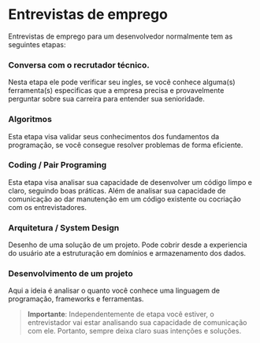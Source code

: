 # Entrevistas de emprego

Entrevistas de emprego para um desenvolvedor normalmente tem as seguintes etapas:

### Conversa com o recrutador técnico.
Nesta etapa ele pode verificar seu ingles, se você conhece alguma(s) ferramenta(s) especificas que a empresa precisa e provavelmente perguntar sobre sua carreira para entender sua senioridade.
### Algoritmos
Esta etapa visa validar seus conhecimentos dos fundamentos da programação, se você consegue resolver problemas de forma eficiente.
### Coding / Pair Programing
Esta etapa visa analisar sua capacidade de desenvolver um código limpo e claro, seguindo boas práticas. Além de analisar sua capacidade de comunicação ao dar manutenção em um código existente ou cocriação com os entrevistadores.
### Arquitetura / System Design
Desenho de uma solução de um projeto.  Pode cobrir desde a experiencia do usuário ate a estruturação em domínios e armazenamento dos dados. 
### Desenvolvimento de um projeto
Aqui a ideia é analisar o quanto você conhece uma linguagem de programação, frameworks e ferramentas.

> **Importante**: Independentemente de etapa você estiver, o entrevistador vai estar analisando sua capacidade de comunicação com ele. Portanto, sempre deixa claro suas intenções e soluções.
